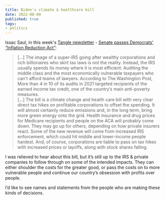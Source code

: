 ```yaml
---
title: Biden's climate & healthcare bill
date: 2022-08-09
published: true
tags:
- politics
---
```

Issac Saul, in this week's [Tangle newsletter](https://www.readtangle.com/) - [Senate passes Democrats' “Inflation Reduction Act”](https://www.readtangle.com/inflation-reduction-act/):
<blockquote class="quoteback" darkmode="" data-title="Senate%20passes%20Democrats'%20'Inflation%20Reduction%20Act'." data-author="@TangleNews" cite="https://www.readtangle.com/inflation-reduction-act/">
<p>[…] The image of a super-IRS going after wealthy corporations and rich billionaires who skirt tax laws is not the reality. Instead, the IRS usually spends its money where it is most efficient: Auditing the middle class and the most economically vulnerable taxpayers who can't afford teams of lawyers. According to The Washington Post, More than 4 in 10 of its audits in 2021 targeted recipients of the earned income tax credit, one of the country’s main anti-poverty measures.<br />
[…] The bill is a climate change and health care bill with very clear direct tax hikes on profitable corporations to offset the spending. It will almost certainly reduce emissions and, in the long term, bring more green energy onto the grid. Health insurance and drug prices for Medicare recipients and people on the ACA will probably come down. They may go up for others, depending on how private insurers react. Some of the new revenue will come from increased IRS enforcement, which could hit middle and lower-income people hardest. And, of course, corporations are liable to pass on tax hikes with increased prices or layoffs, along with stock shares falling.</p>
</blockquote>

I was relieved to hear about this bill, but it’s still up to the IRS & private  companies to follow through on some of the intended impacts. They can either shoulder the costs for the greater good, or pass the costs on to more vulnerable people and continue our country’s obsession with profits over people.  

I’d like to see names and statements from the people who are making these kinds of decisions.